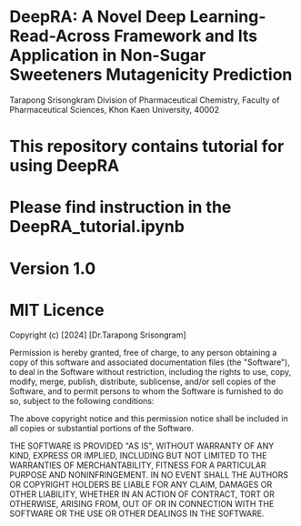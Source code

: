 # DeepRA: A Novel Deep Learning-Read-Across Framework and Its Application in Non-Sugar Sweeteners Mutagenicity Prediction
Tarapong Srisongkram
Division of Pharmaceutical Chemistry, Faculty of Pharmaceutical Sciences, Khon Kaen University, 40002 

# This repository contains tutorial for using DeepRA

# Please find instruction in the DeepRA_tutorial.ipynb

# Version 1.0

# MIT Licence

Copyright (c) [2024] [Dr.Tarapong Srisongram]

Permission is hereby granted, free of charge, to any person obtaining a copy
of this software and associated documentation files (the "Software"), to deal
in the Software without restriction, including the rights to use, copy, modify,
merge, publish, distribute, sublicense, and/or sell copies of the Software,
and to permit persons to whom the Software is furnished to do so, subject to
the following conditions:

The above copyright notice and this permission notice shall be included in
all copies or substantial portions of the Software.

THE SOFTWARE IS PROVIDED "AS IS", WITHOUT WARRANTY OF ANY KIND, EXPRESS OR
IMPLIED, INCLUDING BUT NOT LIMITED TO THE WARRANTIES OF MERCHANTABILITY,
FITNESS FOR A PARTICULAR PURPOSE AND NONINFRINGEMENT. IN NO EVENT SHALL THE
AUTHORS OR COPYRIGHT HOLDERS BE LIABLE FOR ANY CLAIM, DAMAGES OR OTHER
LIABILITY, WHETHER IN AN ACTION OF CONTRACT, TORT OR OTHERWISE, ARISING FROM,
OUT OF OR IN CONNECTION WITH THE SOFTWARE OR THE USE OR OTHER DEALINGS IN THE
SOFTWARE.